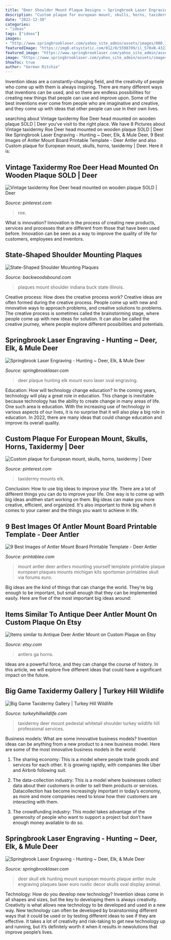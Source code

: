 ```yaml
---
title: "Deer Shoulder Mount Plaque Designs ~ Springbrook Laser Engraving"
description: "Custom plaque for european mount, skulls, horns, taxidermy"
date: "2022-12-30"
categories:
- "ideas"
tags: ["ideas"]
images:
- "http://www.springbrooklaser.com/yahoo_site_admin/assets/images/000.189111732_std.jpg"
featuredImage: "https://img0.etsystatic.com/012/0/5598709/il_570xN.432287110_4xya.jpg"
featured_image: "https://www.springbrooklaser.com/yahoo_site_admin/assets/images/Euro_mount_2.10381153_std.jpg"
image: "https://www.springbrooklaser.com/yahoo_site_admin/assets/images/Euro_mount_2.10381153_std.jpg"
ShowToc: true
author: "German Ritchie"
---
```



Invention ideas are a constantly-changing field, and the creativity of people who come up with them is always inspiring. There are many different ways that inventions can be used, and so there are endless possibilities for creating new things that people can use and improve upon. Some of the best inventions ever come from people who are imaginative and creative, and they come up with ideas that other people can use in their own lives.

	

		
searching about Vintage taxidermy Roe Deer head mounted on wooden plaque SOLD | Deer you've visit to the right place. We have 8 Pictures about Vintage taxidermy Roe Deer head mounted on wooden plaque SOLD | Deer like Springbrook Laser Engraving - Hunting ~ Deer, Elk, &amp; Mule Deer, 9 Best Images of Antler Mount Board Printable Template - Deer Antler and also Custom plaque for European mount, skulls, horns, taxidermy | Deer. Here it is:
		
    
## Vintage Taxidermy Roe Deer Head Mounted On Wooden Plaque SOLD | Deer

<img loading=lazy src="https://i.pinimg.com/736x/ee/00/bf/ee00bf27f4e6defbcea32aa13a4d2d39--taxidermy-deer.jpg" onerror="this.onerror=null;this.src='https://tse4.mm.bing.net/th?id=OIP.qYYygPncbVxgRKMYBK93_gHaKr&amp;pid=15.1';" alt="Vintage taxidermy Roe Deer head mounted on wooden plaque SOLD | Deer">

_Source: pinterest.com_

>roe. 

	

What is innovation?
Innovation is the process of creating new products, services and processes that are different from those that have been used before. Innovation can be seen as a way to improve the quality of life for customers, employees and inventors.

    
## State-Shaped Shoulder Mounting Plaques

<img loading=lazy src="http://www.backwoodsbound.com/IN_plaqueweb.jpg" onerror="this.onerror=null;this.src='https://tse1.mm.bing.net/th?id=OIP.Uc1xl-uQYmaJbq6DkCxXUQAAAA&amp;pid=15.1';" alt="State-Shaped Shoulder Mounting Plaques">

_Source: backwoodsbound.com_

>plaques mount shoulder indiana buck state illinois. 

	

Creative process: How does the creative process work?
Creative ideas are often formed during the creative process. People come up with new and innovative ways to approach problems, and creative solutions to problems. The creative process is sometimes called the brainstorming stage, where people come up with new ideas for solution. It can also be called the creative journey, where people explore different possibilities and potentials.

    
## Springbrook Laser Engraving - Hunting ~ Deer, Elk, &amp; Mule Deer

<img loading=lazy src="https://www.springbrooklaser.com/yahoo_site_admin/assets/images/Euro_mount_2.10381153_std.jpg" onerror="this.onerror=null;this.src='https://tse2.mm.bing.net/th?id=OIP.u479pf12AkQiNzYuXftWrQHaI4&amp;pid=15.1';" alt="Springbrook Laser Engraving - Hunting ~ Deer, Elk, &amp; Mule Deer">

_Source: springbrooklaser.com_

>deer plaque hunting elk mount euro laser oval engraving. 

	

Education: How will technology change education?
In the coming years, technology will play a great role in education. This change is inevitable because technology has the ability to create change in many areas of life. One such area is education. With the increasing use of technology in various aspects of our lives, it is no surprise that it will also play a big role in education. In 2022, there are many ideas that could change education and improve its overall quality.

    
## Custom Plaque For European Mount, Skulls, Horns, Taxidermy | Deer

<img loading=lazy src="https://i.pinimg.com/736x/a5/59/34/a559347de7ed0a83e871b4b863bebabb.jpg" onerror="this.onerror=null;this.src='https://tse4.mm.bing.net/th?id=OIP.fZLofyckCCyb4H6rrWyrEwHaJ3&amp;pid=15.1';" alt="Custom plaque for European mount, skulls, horns, taxidermy | Deer">

_Source: pinterest.com_

>taxidermy mounts elk. 

	

Conclusion: How to use big ideas to improve your life.
There are a lot of different things you can do to improve your life. One way is to come up with big ideas andthen start working on them. Big ideas can make you more creative, efficient, and organized. It's also important to think big when it comes to your career and the things you want to achieve in life.

    
## 9 Best Images Of Antler Mount Board Printable Template - Deer Antler

<img loading=lazy src="http://www.printablee.com/postpic/2014/06/mounting-deer-antlers-yourself_330316.jpg" onerror="this.onerror=null;this.src='https://tse1.mm.bing.net/th?id=OIP.MF1jSOqLB4E6j4GvT7VMGQHaFj&amp;pid=15.1';" alt="9 Best Images of Antler Mount Board Printable Template - Deer Antler">

_Source: printablee.com_

>mount antler deer antlers mounting yourself template printable plaque european plaques mounts michigan kits sportsman printablee skull via forums euro. 

	

Big ideas are the kind of things that can change the world. They're big enough to be important, but small enough that they can be implemented easily. Here are five of the most important big ideas around: 

    
## Items Similar To Antique Deer Antler Mount On Custom Plaque On Etsy

<img loading=lazy src="https://img0.etsystatic.com/012/0/5598709/il_570xN.432287110_4xya.jpg" onerror="this.onerror=null;this.src='https://tse3.mm.bing.net/th?id=OIP.6Uvg4KoZ5wfj8MN169hrQwHaLH&amp;pid=15.1';" alt="Items similar to Antique Deer Antler Mount on Custom Plaque on Etsy">

_Source: etsy.com_

>antlers ga horns. 

	

Ideas are a powerful force, and they can change the course of history. In this article, we will explore five different ideas that could have a significant impact on the future.

    
## Big Game Taxidermy Gallery | Turkey Hill Wildlife

<img loading=lazy src="https://www.turkeyhillwildlife.com/wp-content/uploads/2018/04/Whitetail-Deer-pedestal-mount-taxidermy-with-Cabinet-Deer-shoulder-mount-Mounted-deer-Deer-Taxidermy-683x1024.jpg" onerror="this.onerror=null;this.src='https://tse1.mm.bing.net/th?id=OIP.xBBZDXUxhJwSnKDm7zKIpQHaLG&amp;pid=15.1';" alt="Big Game Taxidermy Gallery | Turkey Hill Wildlife">

_Source: turkeyhillwildlife.com_

>taxidermy deer mount pedestal whitetail shoulder turkey wildlife hill professional services. 

	

Business models: What are some innovative business models?
Invention ideas can be anything from a new product to a new business model. Here are some of the most innovative business models in the world:
1. The sharing economy: This is a model where people trade goods and services for each other. It is growing rapidly, with companies like Uber and Airbnb following suit.

2. The data-collection industry: This is a model where businesses collect data about their customers in order to sell them products or services. Datacollection has become increasingly important in today’s economy, as more and more companies need to know how their customers are interacting with them.

3. The crowdfunding industry: This model takes advantage of the generosity of people who want to support a project but don’t have enough money available to do so.

    
## Springbrook Laser Engraving - Hunting ~ Deer, Elk, &amp; Mule Deer

<img loading=lazy src="http://www.springbrooklaser.com/yahoo_site_admin/assets/images/000.189111732_std.jpg" onerror="this.onerror=null;this.src='https://tse1.mm.bing.net/th?id=OIP.cfAk0X6wKZ3nG4B_zBfxwwHaKI&amp;pid=15.1';" alt="Springbrook Laser Engraving - Hunting ~ Deer, Elk, &amp; Mule Deer">

_Source: springbrooklaser.com_

>deer skull elk hunting mount european mounts plaque antler mule engraving plaques laser euro rustic decor skulls oval display animal. 

	

Technology: How do you develop new technology?
Invention ideas come in all shapes and sizes, but the key to developing them is always creativity. Creativity is what allows new technology to be developed and used in a new way. New technology can often be developed by brainstorming different ways that it could be used or by testing different ideas to see if they are effective. It takes a lot of creativity and risk-taking to get new technology up and running, but it’s definitely worth it when it results in newolutions that improve people’s lives.

